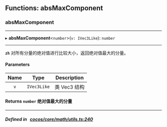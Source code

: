 ## Functions: absMaxComponent

### absMaxComponent


___
▸ **absMaxComponent**<`number`\>(`v: IVec3Like`): `number`
___


**`zh`** 对所有分量的绝对值进行比较大小，返回绝对值最大的分量。



#### Parameters

| Name | Type | Description |
| :------: | :------: | :------: |
| `v` | `IVec3Like` | 类 Vec3 结构  |

#### Returns `number` 绝对值最大的分量

___


##### Defined in &nbsp;   [cocos/core/math/utils.ts:240](https://github.com/cocos-creator/engine/blob/c7bf6b8a9/cocos/core/math/utils.ts#L240)&nbsp;
